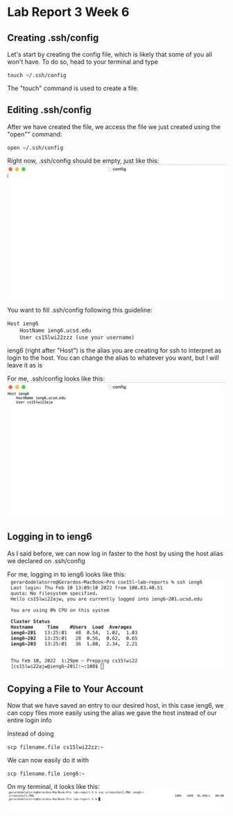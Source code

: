 # Lab Report 3 Week 6
## Creating .ssh/config
Let's start by creating the config file, which is likely that some of you all won't have. To do so, head to your terminal and type
```
touch ~/.ssh/config
```
The "touch" command is used to create a file. 

## Editing .ssh/config
After we have created the file, we access the file we just created using the "open"" command:
```
open ~/.ssh/config
```
Right now, .ssh/config should be empty, just like this:
![Image](screenshot1.PNG)

You want to fill .ssh/config following this guideline:
```
Host ieng6
    HostName ieng6.ucsd.edu
    User cs15lwi22zzz (use your username)
```
ieng6 (right after "Host") is the alias you are creating for ssh to interpret as login to the host. You can change the alias to whatever you want, but I will leave it as is

For me, .ssh/config looks like this:
![Image](screenshot2.PNG)

## Logging in to ieng6
As I said before, we can now log in faster to the host by using the host alias we declared on .ssh/config

For me, logging in to ieng6 looks like this:
![Image](screenshot3.PNG)

## Copying a File  to Your Account
Now that we have saved an entry to our desired host, in this case ieng6, we can copy files more easily using the alias we gave the host instead of our entire login info

Instead of doing
```
scp filename.file cs15lwi22zz:~
```

We can now easily do it with
```
scp filename.file ieng6:~
```
On my terminal, it looks like this:
![Image](screenshot5.png)